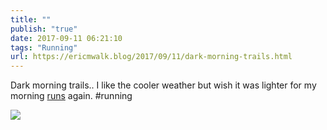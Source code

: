 ```yaml
---
title: ""
publish: "true"
date: 2017-09-11 06:21:10
tags: "Running"
url: https://ericmwalk.blog/2017/09/11/dark-morning-trails.html
---
```


Dark morning trails.. I like the cooler weather but wish it was lighter for my morning [runs](https://www.strava.com/activities/1178879723) again. #running

![](https://ericmwalk.blog/uploads/2022/04ca44930f.jpg)
